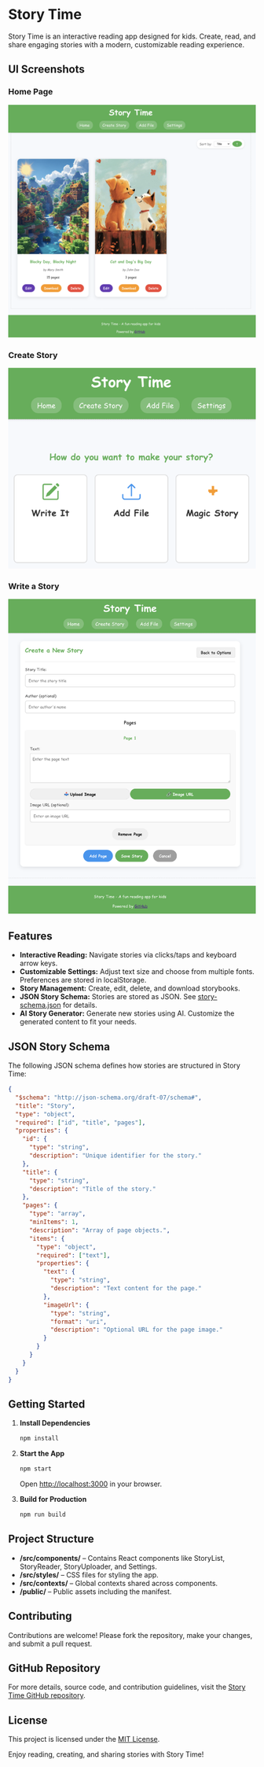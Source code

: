 # Story Time

Story Time is an interactive reading app designed for kids. Create, read, and share engaging stories with a modern, customizable reading experience.

## UI Screenshots

### Home Page
![Home Page](./screenshots/home-page.png)

### Create Story
![Create Story](./screenshots/create-story.png)

### Write a Story
![Write a Story](./screenshots/write-story.png)

## Features

- **Interactive Reading:** Navigate stories via clicks/taps and keyboard arrow keys.
- **Customizable Settings:** Adjust text size and choose from multiple fonts. Preferences are stored in localStorage.
- **Story Management:** Create, edit, delete, and download storybooks.
- **JSON Story Schema:** Stories are stored as JSON. See [story-schema.json](./story-schema.json) for details.
- **AI Story Generator:** Generate new stories using AI. Customize the generated content to fit your needs.

## JSON Story Schema

The following JSON schema defines how stories are structured in Story Time:

```json
{
  "$schema": "http://json-schema.org/draft-07/schema#",
  "title": "Story",
  "type": "object",
  "required": ["id", "title", "pages"],
  "properties": {
    "id": {
      "type": "string",
      "description": "Unique identifier for the story."
    },
    "title": {
      "type": "string",
      "description": "Title of the story."
    },
    "pages": {
      "type": "array",
      "minItems": 1,
      "description": "Array of page objects.",
      "items": {
        "type": "object",
        "required": ["text"],
        "properties": {
          "text": {
            "type": "string",
            "description": "Text content for the page."
          },
          "imageUrl": {
            "type": "string",
            "format": "uri",
            "description": "Optional URL for the page image."
          }
        }
      }
    }
  }
}
```

## Getting Started

1. **Install Dependencies**  
   ```bash
   npm install
   ```

2. **Start the App**  
   ```bash
   npm start
   ```  
   Open [http://localhost:3000](http://localhost:3000) in your browser.

3. **Build for Production**  
   ```bash
   npm run build
   ```

## Project Structure

- **/src/components/** – Contains React components like StoryList, StoryReader, StoryUploader, and Settings.  
- **/src/styles/** – CSS files for styling the app.  
- **/src/contexts/** – Global contexts shared across components.  
- **/public/** – Public assets including the manifest.

## Contributing

Contributions are welcome! Please fork the repository, make your changes, and submit a pull request.

## GitHub Repository

For more details, source code, and contribution guidelines, visit the [Story Time GitHub repository](https://github.com/sethtbacon/story-time).

## License

This project is licensed under the [MIT License](LICENSE).

Enjoy reading, creating, and sharing stories with Story Time!